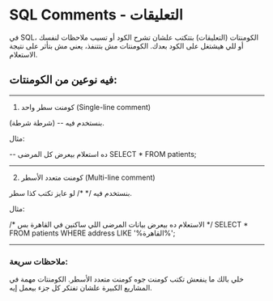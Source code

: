 # SQL Comments - التعليقات

في SQL، الكومنتات (التعليقات) بتتكتب علشان تشرح الكود أو تسيب ملاحظات لنفسك أو للي هيشتغل على الكود بعدك. الكومنتات مش بتتنفذ، يعني مش بتأثر على نتيجة الاستعلام.



## فيه نوعين من الكومنتات:

---

1. كومنت سطر واحد (Single-line comment)

بنستخدم فيه -- (شرطة شرطة).

مثال:

-- ده استعلام بيعرض كل المرضى
SELECT * FROM patients;


---

2. كومنت متعدد الأسطر (Multi-line comment)

بنستخدم فيه /* */ لو عايز تكتب كذا سطر.

مثال:

/*
الاستعلام ده بيعرض بيانات المرضى
اللي ساكنين في القاهرة بس
*/
SELECT * FROM patients
WHERE address LIKE '%القاهرة%';


---
### ملاحظات سريعة:

خلي بالك ما ينفعش تكتب كومنت جوه كومنت متعدد الأسطر.
الكومنتات مهمة في المشاريع الكبيرة علشان تفتكر كل جزء بيعمل إيه.
